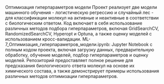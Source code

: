 Оптимизация гиперпараметров модели
 Проект реализует две модели машинного обучения - логистическую регрессию и случайный лес - для классификации молекул на активные и неактивные в соответствии с биологическим ответом.
Код включает в себя использование различных методов подбора гиперпараметров, включая GridSearchCV, RandomizedSearchCV, Hyperopt и Optuna, а также оценку моделей с использованием кросс-валидации.
ML-7_Оптимизация_гиперпараметров_модели.ipynb: Jupyter Notebook с полным кодом проекта, включая загрузку данных, предварительную обработку, обучение моделей, подбор гиперпараметров и оценку моделей.
Репозиторий предоставляет полное решение для предсказания биологического ответа молекул на основе их химического состава, а также демонстрирует примеры использования различных методов оптимизации гиперпараметров.
